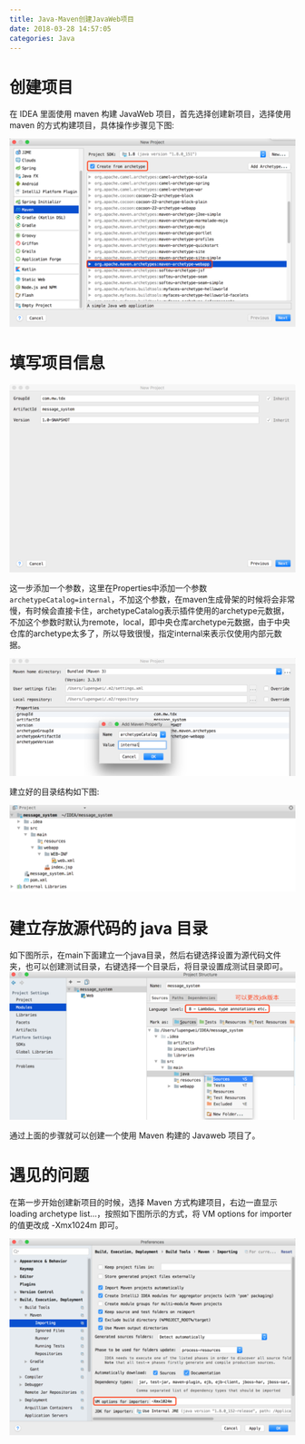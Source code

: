 ```yaml
---
title: Java-Maven创建JavaWeb项目
date: 2018-03-28 14:57:05
categories: Java
---
```


# 创建项目

在 IDEA 里面使用 maven 构建 JavaWeb 项目，首先选择创建新项目，选择使用 maven 的方式构建项目，具体操作步骤见下图:

![IMAGE](IDEA-Maven创建JavaWeb项目/WX20180328-151344@2x.png)
<!-- more -->

# 填写项目信息

![IMAGE](IDEA-Maven创建JavaWeb项目/WX20180328-151221@2x.png)

这一步添加一个参数，这里在Properties中添加一个参数`archetypeCatalog=internal`，不加这个参数，在maven生成骨架的时候将会非常慢，有时候会直接卡住，archetypeCatalog表示插件使用的archetype元数据，不加这个参数时默认为remote，local，即中央仓库archetype元数据，由于中央仓库的archetype太多了，所以导致很慢，指定internal来表示仅使用内部元数据。

![IMAGE](IDEA-Maven创建JavaWeb项目/WX20180328-151549@2x.png)

 建立好的目录结构如下图:

![IMAGE](IDEA-Maven创建JavaWeb项目/WX20180328-151908@2x.png)

# 建立存放源代码的 java 目录

如下图所示，在main下面建立一个java目录，然后右键选择设置为源代码文件夹，也可以创建测试目录，右键选择一个目录后，将目录设置成测试目录即可。
![IMAGE](IDEA-Maven创建JavaWeb项目/WX20180328-152331@2x.png)

通过上面的步骤就可以创建一个使用 Maven 构建的 Javaweb 项目了。

# 遇见的问题

在第一步开始创建新项目的时候，选择 Maven 方式构建项目，右边一直显示 loading archetype list...，按照如下图所示的方式，将 VM options for importer 的值更改成 -Xmx1024m 即可。

![IMAGE](IDEA-Maven创建JavaWeb项目/WX20180328-154315@2x.png)